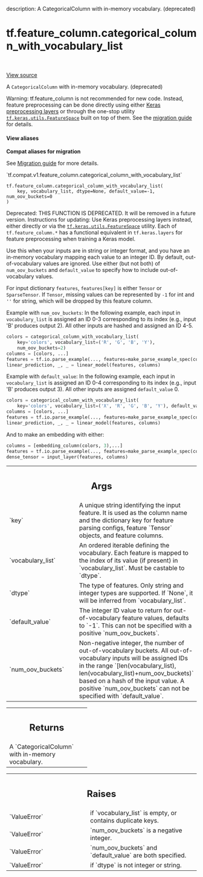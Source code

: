 description: A CategoricalColumn with in-memory vocabulary. (deprecated)

<div itemscope itemtype="http://developers.google.com/ReferenceObject">
<meta itemprop="name" content="tf.feature_column.categorical_column_with_vocabulary_list" />
<meta itemprop="path" content="Stable" />
</div>

# tf.feature_column.categorical_column_with_vocabulary_list

<!-- Insert buttons and diff -->

<table class="tfo-notebook-buttons tfo-api nocontent" align="left">

</table>

<a target="_blank" class="external" href="/code/stable/tensorflow/python/feature_column/feature_column_v2.py">View source</a>



A `CategoricalColumn` with in-memory vocabulary. (deprecated)



Warning: tf.feature_column is not recommended for new code. Instead,
feature preprocessing can be done directly using either [Keras preprocessing
layers](https://www.tensorflow.org/guide/migrate/migrating_feature_columns)
or through the one-stop utility [`tf.keras.utils.FeatureSpace`](https://www.tensorflow.org/api_docs/python/tf/keras/utils/FeatureSpace)
built on top of them. See the [migration guide](https://tensorflow.org/guide/migrate)
for details.

<section class="expandable">
  <h4 class="showalways">View aliases</h4>
  <p>
<b>Compat aliases for migration</b>
<p>See
<a href="https://www.tensorflow.org/guide/migrate">Migration guide</a> for
more details.</p>
<p>`tf.compat.v1.feature_column.categorical_column_with_vocabulary_list`</p>
</p>
</section>

<pre class="devsite-click-to-copy prettyprint lang-py tfo-signature-link">
<code>tf.feature_column.categorical_column_with_vocabulary_list(
    key, vocabulary_list, dtype=None, default_value=-1, num_oov_buckets=0
)
</code></pre>



<!-- Placeholder for "Used in" -->

Deprecated: THIS FUNCTION IS DEPRECATED. It will be removed in a future version.
Instructions for updating:
Use Keras preprocessing layers instead, either directly or via the <a href="../../tf/keras/utils/FeatureSpace.md"><code>tf.keras.utils.FeatureSpace</code></a> utility. Each of `tf.feature_column.*` has a functional equivalent in `tf.keras.layers` for feature preprocessing when training a Keras model.

Use this when your inputs are in string or integer format, and you have an
in-memory vocabulary mapping each value to an integer ID. By default,
out-of-vocabulary values are ignored. Use either (but not both) of
`num_oov_buckets` and `default_value` to specify how to include
out-of-vocabulary values.

For input dictionary `features`, `features[key]` is either `Tensor` or
`SparseTensor`. If `Tensor`, missing values can be represented by `-1` for int
and `''` for string, which will be dropped by this feature column.

Example with `num_oov_buckets`:
In the following example, each input in `vocabulary_list` is assigned an ID
0-3 corresponding to its index (e.g., input 'B' produces output 2). All other
inputs are hashed and assigned an ID 4-5.

```python
colors = categorical_column_with_vocabulary_list(
    key='colors', vocabulary_list=('R', 'G', 'B', 'Y'),
    num_oov_buckets=2)
columns = [colors, ...]
features = tf.io.parse_example(..., features=make_parse_example_spec(columns))
linear_prediction, _, _ = linear_model(features, columns)
```

Example with `default_value`:
In the following example, each input in `vocabulary_list` is assigned an ID
0-4 corresponding to its index (e.g., input 'B' produces output 3). All other
inputs are assigned `default_value` 0.


```python
colors = categorical_column_with_vocabulary_list(
    key='colors', vocabulary_list=('X', 'R', 'G', 'B', 'Y'), default_value=0)
columns = [colors, ...]
features = tf.io.parse_example(..., features=make_parse_example_spec(columns))
linear_prediction, _, _ = linear_model(features, columns)
```

And to make an embedding with either:

```python
columns = [embedding_column(colors, 3),...]
features = tf.io.parse_example(..., features=make_parse_example_spec(columns))
dense_tensor = input_layer(features, columns)
```

<!-- Tabular view -->
 <table class="responsive fixed orange">
<colgroup><col width="214px"><col></colgroup>
<tr><th colspan="2"><h2 class="add-link">Args</h2></th></tr>

<tr>
<td>
`key`<a id="key"></a>
</td>
<td>
A unique string identifying the input feature. It is used as the column
name and the dictionary key for feature parsing configs, feature `Tensor`
objects, and feature columns.
</td>
</tr><tr>
<td>
`vocabulary_list`<a id="vocabulary_list"></a>
</td>
<td>
An ordered iterable defining the vocabulary. Each feature
is mapped to the index of its value (if present) in `vocabulary_list`.
Must be castable to `dtype`.
</td>
</tr><tr>
<td>
`dtype`<a id="dtype"></a>
</td>
<td>
The type of features. Only string and integer types are supported. If
`None`, it will be inferred from `vocabulary_list`.
</td>
</tr><tr>
<td>
`default_value`<a id="default_value"></a>
</td>
<td>
The integer ID value to return for out-of-vocabulary feature
values, defaults to `-1`. This can not be specified with a positive
`num_oov_buckets`.
</td>
</tr><tr>
<td>
`num_oov_buckets`<a id="num_oov_buckets"></a>
</td>
<td>
Non-negative integer, the number of out-of-vocabulary
buckets. All out-of-vocabulary inputs will be assigned IDs in the range
`[len(vocabulary_list), len(vocabulary_list)+num_oov_buckets)` based on a
hash of the input value. A positive `num_oov_buckets` can not be specified
with `default_value`.
</td>
</tr>
</table>



<!-- Tabular view -->
 <table class="responsive fixed orange">
<colgroup><col width="214px"><col></colgroup>
<tr><th colspan="2"><h2 class="add-link">Returns</h2></th></tr>
<tr class="alt">
<td colspan="2">
A `CategoricalColumn` with in-memory vocabulary.
</td>
</tr>

</table>



<!-- Tabular view -->
 <table class="responsive fixed orange">
<colgroup><col width="214px"><col></colgroup>
<tr><th colspan="2"><h2 class="add-link">Raises</h2></th></tr>

<tr>
<td>
`ValueError`<a id="ValueError"></a>
</td>
<td>
if `vocabulary_list` is empty, or contains duplicate keys.
</td>
</tr><tr>
<td>
`ValueError`<a id="ValueError"></a>
</td>
<td>
`num_oov_buckets` is a negative integer.
</td>
</tr><tr>
<td>
`ValueError`<a id="ValueError"></a>
</td>
<td>
`num_oov_buckets` and `default_value` are both specified.
</td>
</tr><tr>
<td>
`ValueError`<a id="ValueError"></a>
</td>
<td>
if `dtype` is not integer or string.
</td>
</tr>
</table>


